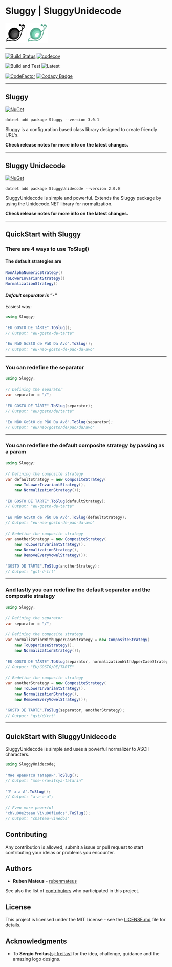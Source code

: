 # Sluggy | SluggyUnidecode

![sluggy](https://raw.githubusercontent.com/RubenMateus/sluggy/master/sluggy.png)
![sluggyUnidecode](https://raw.githubusercontent.com/RubenMateus/sluggy/master/sluggyUnidecode.png)

---

[![Build Status](https://travis-ci.org/RubenMateus/sluggy.svg?branch=master)](https://travis-ci.org/RubenMateus/sluggy)
[![codecov](https://codecov.io/gh/RubenMateus/sluggy/branch/master/graph/badge.svg)](https://codecov.io/gh/RubenMateus/sluggy)

![Build and Test](https://github.com/RubenMateus/sluggy/workflows/Build%20and%20Test/badge.svg)
![Latest](https://github.com/RubenMateus/sluggy/workflows/Latest/badge.svg)

[![CodeFactor](https://www.codefactor.io/repository/github/rubenmateus/sluggy/badge)](https://www.codefactor.io/repository/github/rubenmateus/sluggy)
[![Codacy Badge](https://api.codacy.com/project/badge/Grade/5bef1cba89334d849c478b18d4c54a04)](https://www.codacy.com/app/RubenMateus/sluggy?utm_source=github.com&amp;utm_medium=referral&amp;utm_content=RubenMateus/sluggy&amp;utm_campaign=Badge_Grade)

---

## Sluggy

[![NuGet](https://img.shields.io/nuget/v/Sluggy.svg)](https://www.nuget.org/packages/Sluggy/)

`dotnet add package Sluggy --version 3.0.1`

Sluggy is a configuration based class library designed to create friendly URL's.

**Check release notes for more info on the latest changes.**

---

## Sluggy Unidecode

[![NuGet](https://img.shields.io/nuget/v/SluggyUnidecode.svg)](https://www.nuget.org/packages/SluggyUnidecode/)

`dotnet add package SluggyUnidecode --version 2.0.0`

SluggyUnidecode is simple and powerful.
Extends the Sluggy package by using the Unidecode.NET library for normalization.

**Check release notes for more info on the latest changes.**

---

## QuickStart with Sluggy

### **There are 4 ways to use ToSlug()**

#### The default strategies are

``` csharp
NonAlphaNumericStrategy()
ToLowerInvariantStrategy()
NormalizationStrategy()
```

#### *Default separator is "-"*

Easiest way:

``` csharp
using Sluggy;

"EU GOSTO DE TÁRTE".ToSlug();
// Output: "eu-gosto-de-tarte"

"Eu NãO GoStO de PãO Da Avó".ToSlug();
// Output: "eu-nao-gosto-de-pao-da-avo"
```

---

### You can redefine the separator

``` csharp
using Sluggy;

// Defining the separator
var separator = "/";

"EU GOSTO DE TÁRTE".ToSlug(separator);
// Output: "eu/gosto/de/tarte"

"Eu NãO GoStO de PãO Da Avó".ToSlug(separator);
// Output: "eu/nao/gosto/de/pao/da/avo"
```

---

### You can redefine the default composite strategy by passing as a param

``` csharp
using Sluggy;

// Defining the composite strategy
var defaultStrategy = new CompositeStrategy(
    new ToLowerInvariantStrategy(),
    new NormalizationStrategy());

"EU GOSTO DE TÁRTE".ToSlug(defaultStrategy);
// Output: "eu-gosto-de-tarte"

"Eu NãO GoStO de PãO Da Avó".ToSlug(defaultStrategy);
// Output: "eu-nao-gosto-de-pao-da-avo"

// Redefine the composite strategy
var anotherStrategy = new CompositeStrategy(
    new ToLowerInvariantStrategy(),
    new NormalizationStrategy(),
    new RemoveEveryVowelStrategy());

"GOSTO DE TÁRTE".ToSlug(anotherStrategy);
// Output: "gst-d-trt"
```

---

### And lastly you can redefine the default separator and the composite strategy

``` csharp
using Sluggy;

// Defining the separator
var separator = "/";

// Defining the composite strategy
var normalizationWithUpperCaseStrategy = new CompositeStrategy(
    new ToUpperCaseStrategy(),
    new NormalizationStrategy());

"EU GOSTO DE TÁRTE".ToSlug(separator, normalizationWithUpperCaseStrategy);
// Output: "EU/GOSTO/DE/TARTE"

// Redefine the composite strategy
var anotherStrategy = new CompositeStrategy(
    new ToLowerInvariantStrategy(),
    new NormalizationStrategy(),
    new RemoveEveryVowelStrategy());

"GOSTO DE TÁRTE".ToSlug(separator, anotherStrategy);
// Output: "gst/d/trt"
```

---

## QuickStart with SluggyUnidecode

SluggyUnidecode is simple and uses a powerful normalizer to ASCII characters.

``` csharp
using SluggyUnidecode;

"Мне нравится татарин".ToSlug();
// Output: "mne-nravitsya-tatarin"

"ア α a A".ToSlug();
// Output: "a-a-a-a";

// Even more powerful
"ch\u00e2teau Vi\u00f1edos".ToSlug();
// Output: "chateau-vinedos"
```

## Contributing

Any contribution is allowed, submit a issue or pull request
to start contributing your ideias or problems you encounter.

## Authors

- **Ruben Mateus** - [rubenmateus](https://github.com/rubenmateus)

See also the list of [contributors](https://github.com/rubenmateus/sluggy/graphs/contributors)
 who participated in this project.

## License

This project is licensed under the MIT License -
see the [LICENSE.md](LICENSE.md) file for details.

## Acknowledgments

- To **Sérgio Freitas**[[sj-freitas](https://github.com/sj-freitas)]
  for the idea, challenge, guidance and the amazing logo designs.

